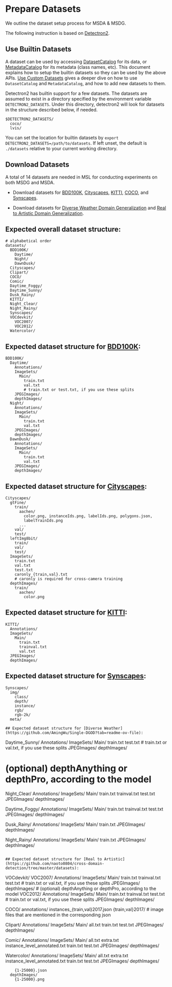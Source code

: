 # Prepare Datasets

We outline the dataset setup process for MSDA & MSDG.

The following instruction is based on [Detectron2](https://github.com/facebookresearch/detectron2/blob/main/datasets/README.md).

## Use Builtin Datasets

A dataset can be used by accessing [DatasetCatalog](https://detectron2.readthedocs.io/modules/data.html#detectron2.data.DatasetCatalog)
for its data, or [MetadataCatalog](https://detectron2.readthedocs.io/modules/data.html#detectron2.data.MetadataCatalog) for its metadata (class names, etc).
This document explains how to setup the builtin datasets so they can be used by the above APIs.
[Use Custom Datasets](https://detectron2.readthedocs.io/tutorials/datasets.html) gives a deeper dive on how to use `DatasetCatalog` and `MetadataCatalog`,
and how to add new datasets to them.

Detectron2 has builtin support for a few datasets.
The datasets are assumed to exist in a directory specified by the environment variable
`DETECTRON2_DATASETS`.
Under this directory, detectron2 will look for datasets in the structure described below, if needed.
```
$DETECTRON2_DATASETS/
  coco/
  lvis/
```

You can set the location for builtin datasets by `export DETECTRON2_DATASETS=/path/to/datasets`.
If left unset, the default is `./datasets` relative to your current working directory.

## Download Datasets

A total of 14 datasets are needed in MSL for conducting experiments on both MSDG and MSDA.

- Download datasets for [BDD100K](http://bdd-data.berkeley.edu/), [Cityscapes](https://www.cityscapes-dataset.com/), [KITTI](https://www.cvlibs.net/datasets/kitti/eval_object.php?obj_benchmark=2d), [COCO](https://cocodataset.org/#download), and [Synscapes](https://synscapes.on.liu.se/download.html).

- Download datasets for [Diverse Weather Domain Generalization](https://github.com/AmingWu/Single-DGOD?tab=readme-ov-file) and [Real to Artistic Domain Generalization](https://github.com/naoto0804/cross-domain-detection/tree/master/datasets).

## Expected overall dataset structure:
```
# alphabetical order
datasets/
  BDD100K/
    Daytime/
    Night/
    DawnDusk/
  Cityscapes/
  Clipart/
  COCO/
  Comic/
  Daytime_Foggy/
  Daytime_Sunny/
  Dusk_Rainy/
  KITTI/
  Night_Clear/
  Night_Rainy/
  Synscapes/
  VOCdevkit/
    VOC2007/
    VOC2012/
  Watercolor/
```

## Expected dataset structure for [BDD100K](http://bdd-data.berkeley.edu/):
```
BDD100K/
  Daytime/
    Annotations/
    ImageSets/
      Main/
        train.txt
        val.txt
        # train.txt or test.txt, if you use these splits
    JPEGImages/
    depthImages/
  Night/
    Annotations/
    ImageSets/
      Main/
        train.txt
        val.txt
    JPEGImages/
    depthImages/
  DawnDusk/
    Annotations/
    ImageSets/
      Main/
        train.txt
        val.txt
    JPEGImages/
    depthImages/
```

## Expected dataset structure for [Cityscapes](https://www.cityscapes-dataset.com/):
```
Cityscapes/
  gtFine/
    train/
      aachen/
        color.png, instanceIds.png, labelIds.png, polygons.json,
        labelTrainIds.png
      ...
    val/
    test/
  leftImg8bit/
    train/
    val/
    test/
  ImageSets/
    train.txt
    val.txt
    test.txt
    caronly_{train,val}.txt
    # caronly is required for cross-camera training
  depthImages/
    train/
      aachen/
        color.png
```

## Expected dataset structure for [KITTI](https://www.cvlibs.net/datasets/kitti/eval_object.php?obj_benchmark=2d):
```
KITTI/
  Annotations/
  ImageSets/
    Main/
      train.txt
      trainval.txt
      val.txt
  JPEGImages/
  depthImages/
```

## Expected dataset structure for [Synscapes](https://synscapes.on.liu.se/download.html):
```
Synscapes/
  img/
    class/
    depth/
    instance/
    rgb/
    rgb-2k/
  meta/

## Expected dataset structure for [Diverse Weather](https://github.com/AmingWu/Single-DGOD?tab=readme-ov-file):

```
Daytime_Sunny/
  Annotations/
  ImageSets/
    Main/
      train.txt
      test.txt
      # train.txt or val.txt, if you use these splits
  JPEGImages/
  depthImages/
  # (optional) depthAnything or depthPro, according to the model

Night_Clear/
  Annotations/
  ImageSets/
    Main/
      train.txt
      trainval.txt
      test.txt
  JPEGImages/
  depthImages/

Daytime_Foggy/
  Annotations/
  ImageSets/
    Main/
      train.txt
      trainval.txt
      test.txt
  JPEGImages/
  depthImages/

Dusk_Rainy/
  Annotations/
  ImageSets/
    Main/
      train.txt
  JPEGImages/
  depthImages/

Night_Rainy/
  Annotations/
  ImageSets/
    Main/
      train.txt
  JPEGImages/
  depthImages/
```

## Expected dataset structure for [Real to Artistic](https://github.com/naoto0804/cross-domain-detection/tree/master/datasets):

```
VOCdevkit/
  VOC2007/
    Annotations/
    ImageSets/
      Main/
        train.txt
        trainval.txt
        test.txt
        # train.txt or val.txt, if you use these splits
    JPEGImages/
    depthImages/
    # (optional) depthAnything or depthPro, according to the model
  VOC2012/
    Annotations/
    ImageSets/
      Main/
        train.txt
        trainval.txt
        test.txt
        # train.txt or val.txt, if you use these splits
    JPEGImages/
    depthImages/

COCO/
  annotations/
    instances_{train,val}2017.json
  {train,val}2017/
    # image files that are mentioned in the corresponding json

Clipart/
  Annotations/
  ImageSets/
    Main/
      all.txt
      train.txt
      test.txt
  JPEGImages/
  depthImages/

Comic/
  Annotations/
  ImageSets/
    Main/
      all.txt
      extra.txt
      instance_level_annotated.txt
      train.txt
      test.txt
  JPEGImages/
  depthImages/

Watercolor/
  Annotations/
  ImageSets/
    Main/
      all.txt
      extra.txt
      instance_level_annotated.txt
      train.txt
      test.txt
  JPEGImages/
  depthImages/
```
    {1-25000}.json
  depthImages/
    {1-25000}.png
```
